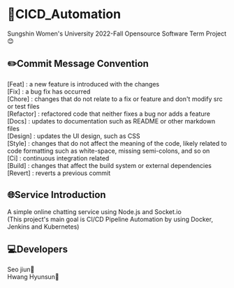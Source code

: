 # 🐋CICD_Automation

Sungshin Women's University 2022-Fall Opensource Software Term Project😊

## ✏️Commit Message Convention
[Feat] : a new feature is introduced with the changes  
[Fix] : a bug fix has occurred  
[Chore] : changes that do not relate to a fix or feature and don't modify src or test files  
[Refactor] : refactored code that neither fixes a bug nor adds a feature  
[Docs] : updates to documentation such as README or other markdown files  
[Design] : updates the UI design, such as CSS  
[Style] : changes that do not affect the meaning of the code, likely related to code formatting such as white-space, missing semi-colons, and so on  
[Ci] : continuous integration related  
[Build] : changes that affect the build system or external dependencies  
[Revert] : reverts a previous commit  

## 🌐Service Introduction
A simple online chatting service using Node.js and Socket.io  
(This project's main goal is CI/CD Pipeline Automation by using Docker, Jenkins and Kubernetes)

## 💻Developers
Seo jiun🚀  
Hwang Hyunsun🚀
